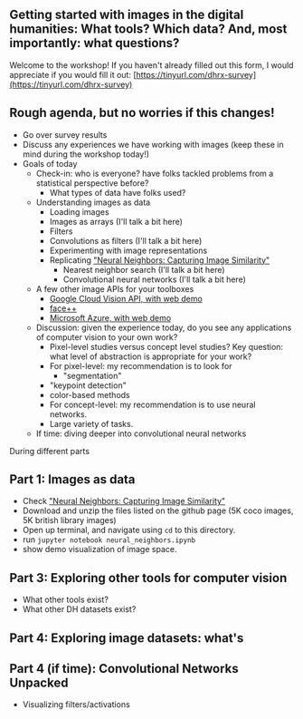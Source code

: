 ## Getting started with images in the digital humanities: What tools? Which data? And, most importantly: what questions?

Welcome to the workshop! If you haven't already filled out this form, I would appreciate if you would fill it out: [https://tinyurl.com/dhrx-survey](https://tinyurl.com/dhrx-survey)

## Rough agenda, but no worries if this changes!

- Go over survey results
- Discuss any experiences we have working with images (keep these in mind during the workshop today!)
- Goals of today
  - Check-in: who is everyone? have folks tackled problems from a statistical perspective before?
    - What types of data have folks used?
  - Understanding images as data
    - Loading images
    - Images as arrays (I'll talk a bit here)
    - Filters
    - Convolutions as filters (I'll talk a bit here)
    - Experimenting with image representations
    - Replicating ["Neural Neighbors: Capturing Image Similarity"](http://dhlab.yale.edu/projects/neural_neighbors.html)
      - Nearest neighbor search (I'll talk a bit here)
      - Convolutional neural networks (I'll talk a bit here)
  - A few other image APIs for your toolboxes
    - [Google Cloud Vision API, with web demo](https://cloud.google.com/vision/)
    - [face++](https://www.faceplusplus.com/)
    - [Microsoft Azure, with web demo](https://azure.microsoft.com/en-us/services/cognitive-services/computer-vision/)
  - Discussion: given the experience today, do you see any applications of computer vision to your own work?
    - Pixel-level studies versus concept level studies? Key question: what level of abstraction is appropriate for your work?
    - For pixel-level: my recommendation is to look for
        - "segmentation"
	- "keypoint detection"
	- color-based methods
    - For concept-level: my recommendation is to use neural networks.
    - Large variety of tasks.
  - If time: diving deeper into convolutional neural networks

During different parts

## Part 1: Images as data

- Check ["Neural Neighbors: Capturing Image Similarity"](http://dhlab.yale.edu/projects/neural_neighbors.html)
- Download and unzip the files listed on the github page (5K coco images, 5K british library images)
- Open up terminal, and navigate using `cd` to this directory.
- run `jupyter notebook neural_neighbors.ipynb`
- show demo visualization of image space.

## Part 3: Exploring other tools for computer vision

- What other tools exist?
- What other DH datasets exist?

## Part 4: Exploring image datasets: what's

## Part 4 (if time): Convolutional Networks Unpacked

- Visualizing filters/activations